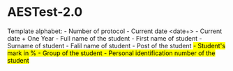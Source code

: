 # AESTest-2.0

Template alphabet:
<protocol> - Number of protocol
<date> - Current date
<date+> - Current date + One Year
<fullname> - Full name of the student
<name> - First name of student
<sur> - Surname of student
<famil> - Falil name of student
<post> - Post of the student
<mark> - Student's mark in %
<group> - Group of the student
<pin> - Personal identification number of the student


